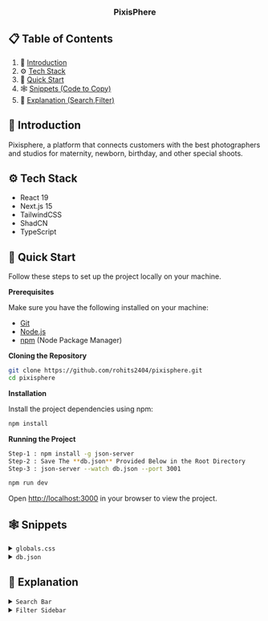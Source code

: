 <div align="center">
    <h3 align="center">PixisPhere</h3>
</div>

## 📋 <a name="table">Table of Contents</a>

1. 🤖 [Introduction](#introduction)
2. ⚙️ [Tech Stack](#tech-stack)
3. 🤸 [Quick Start](#quick-start)
4. 🕸️ [Snippets (Code to Copy)](#snippets)
5.  🧠 [Explanation (Search,Filter)](#explanation)

## <a name="introduction">🤖 Introduction</a>

Pixisphere, a platform that connects customers with the best photographers and studios for maternity, newborn, birthday, and other special shoots.

## <a name="tech-stack">⚙️ Tech Stack</a>

- React 19
- Next.js 15
- TailwindCSS
- ShadCN
- TypeScript

## <a name="quick-start">🤸 Quick Start</a>

Follow these steps to set up the project locally on your machine.

**Prerequisites**

Make sure you have the following installed on your machine:

- [Git](https://git-scm.com/)
- [Node.js](https://nodejs.org/en)
- [npm](https://www.npmjs.com/) (Node Package Manager)

**Cloning the Repository**

```bash
git clone https://github.com/rohits2404/pixisphere.git
cd pixisphere
```

**Installation**

Install the project dependencies using npm:

```bash
npm install
```

**Running the Project**

```bash
Step-1 : npm install -g json-server
Step-2 : Save The **db.json** Provided Below in the Root Directory
Step-3 : json-server --watch db.json --port 3001

npm run dev
```

Open [http://localhost:3000](http://localhost:3000) in your browser to view the project.

## <a name="snippets">🕸️ Snippets</a>

<details>
<summary><code>globals.css</code></summary>

```css
@import "tailwindcss";
@import "tw-animate-css";

@custom-variant dark (&:is(.dark *));

@theme inline {
  --color-background: var(--background);
  --color-foreground: var(--foreground);
  --font-sans: var(--font-geist-sans);
  --font-mono: var(--font-geist-mono);
  --color-sidebar-ring: var(--sidebar-ring);
  --color-sidebar-border: var(--sidebar-border);
  --color-sidebar-accent-foreground: var(--sidebar-accent-foreground);
  --color-sidebar-accent: var(--sidebar-accent);
  --color-sidebar-primary-foreground: var(--sidebar-primary-foreground);
  --color-sidebar-primary: var(--sidebar-primary);
  --color-sidebar-foreground: var(--sidebar-foreground);
  --color-sidebar: var(--sidebar);
  --color-chart-5: var(--chart-5);
  --color-chart-4: var(--chart-4);
  --color-chart-3: var(--chart-3);
  --color-chart-2: var(--chart-2);
  --color-chart-1: var(--chart-1);
  --color-ring: var(--ring);
  --color-input: var(--input);
  --color-border: var(--border);
  --color-destructive: var(--destructive);
  --color-accent-foreground: var(--accent-foreground);
  --color-accent: var(--accent);
  --color-muted-foreground: var(--muted-foreground);
  --color-muted: var(--muted);
  --color-secondary-foreground: var(--secondary-foreground);
  --color-secondary: var(--secondary);
  --color-primary-foreground: var(--primary-foreground);
  --color-primary: var(--primary);
  --color-popover-foreground: var(--popover-foreground);
  --color-popover: var(--popover);
  --color-card-foreground: var(--card-foreground);
  --color-card: var(--card);
  --radius-sm: calc(var(--radius) - 4px);
  --radius-md: calc(var(--radius) - 2px);
  --radius-lg: var(--radius);
  --radius-xl: calc(var(--radius) + 4px);
}

:root {
  --radius: 0.625rem;
  --background: oklch(1 0 0);
  --foreground: oklch(0.145 0 0);
  --card: oklch(1 0 0);
  --card-foreground: oklch(0.145 0 0);
  --popover: oklch(1 0 0);
  --popover-foreground: oklch(0.145 0 0);
  --primary: oklch(0.205 0 0);
  --primary-foreground: oklch(0.985 0 0);
  --secondary: oklch(0.97 0 0);
  --secondary-foreground: oklch(0.205 0 0);
  --muted: oklch(0.97 0 0);
  --muted-foreground: oklch(0.556 0 0);
  --accent: oklch(0.97 0 0);
  --accent-foreground: oklch(0.205 0 0);
  --destructive: oklch(0.577 0.245 27.325);
  --border: oklch(0.922 0 0);
  --input: oklch(0.922 0 0);
  --ring: oklch(0.708 0 0);
  --chart-1: oklch(0.646 0.222 41.116);
  --chart-2: oklch(0.6 0.118 184.704);
  --chart-3: oklch(0.398 0.07 227.392);
  --chart-4: oklch(0.828 0.189 84.429);
  --chart-5: oklch(0.769 0.188 70.08);
  --sidebar: oklch(0.985 0 0);
  --sidebar-foreground: oklch(0.145 0 0);
  --sidebar-primary: oklch(0.205 0 0);
  --sidebar-primary-foreground: oklch(0.985 0 0);
  --sidebar-accent: oklch(0.97 0 0);
  --sidebar-accent-foreground: oklch(0.205 0 0);
  --sidebar-border: oklch(0.922 0 0);
  --sidebar-ring: oklch(0.708 0 0);
}

.dark {
  --background: oklch(0.145 0 0);
  --foreground: oklch(0.985 0 0);
  --card: oklch(0.205 0 0);
  --card-foreground: oklch(0.985 0 0);
  --popover: oklch(0.205 0 0);
  --popover-foreground: oklch(0.985 0 0);
  --primary: oklch(0.922 0 0);
  --primary-foreground: oklch(0.205 0 0);
  --secondary: oklch(0.269 0 0);
  --secondary-foreground: oklch(0.985 0 0);
  --muted: oklch(0.269 0 0);
  --muted-foreground: oklch(0.708 0 0);
  --accent: oklch(0.269 0 0);
  --accent-foreground: oklch(0.985 0 0);
  --destructive: oklch(0.704 0.191 22.216);
  --border: oklch(1 0 0 / 10%);
  --input: oklch(1 0 0 / 15%);
  --ring: oklch(0.556 0 0);
  --chart-1: oklch(0.488 0.243 264.376);
  --chart-2: oklch(0.696 0.17 162.48);
  --chart-3: oklch(0.769 0.188 70.08);
  --chart-4: oklch(0.627 0.265 303.9);
  --chart-5: oklch(0.645 0.246 16.439);
  --sidebar: oklch(0.205 0 0);
  --sidebar-foreground: oklch(0.985 0 0);
  --sidebar-primary: oklch(0.488 0.243 264.376);
  --sidebar-primary-foreground: oklch(0.985 0 0);
  --sidebar-accent: oklch(0.269 0 0);
  --sidebar-accent-foreground: oklch(0.985 0 0);
  --sidebar-border: oklch(1 0 0 / 10%);
  --sidebar-ring: oklch(0.556 0 0);
}

@layer base {
  * {
    @apply border-border outline-ring/50;
  }
  body {
    @apply bg-background text-foreground;
  }
}

@keyframes float {
    0%, 100% { transform: translateY(0) rotate(0deg); }
    50% { transform: translateY(-20px) rotate(2deg); }
}

@keyframes floatDelay {
    0%, 100% { transform: translateY(0) rotate(0deg); }
    50% { transform: translateY(20px) rotate(-2deg); }
}

@keyframes floatRandom {
    0% { transform: translate(0, 0) rotate(0deg); }
    33% { transform: translate(10px, -15px) rotate(5deg); }
    66% { transform: translate(-5px, 10px) rotate(-3deg); }
    100% { transform: translate(0, 0) rotate(0deg); }
}

@keyframes fadeInDown {
    from { opacity: 0; transform: translateY(-20px); }
    to { opacity: 1; transform: translateY(0); }
}

@keyframes fadeInUp {
    from { opacity: 0; transform: translateY(20px); }
    to { opacity: 1; transform: translateY(0); }
}

.animate-float-slow {
    animation: float 8s ease-in-out infinite;
}

.animate-float-delay {
    animation: floatDelay 10s ease-in-out 1s infinite;
}

.animate-float-random {
    animation: floatRandom 15s ease-in-out infinite;
}

.animate-fade-in-down {
    animation: fadeInDown 1s ease-out forwards;
}

.animate-fade-in-up {
    animation: fadeInUp 1s ease-out 0.2s forwards;
}

@keyframes fade-in {
  from { opacity: 0; }
  to { opacity: 1; }
}

@keyframes fade-in-up {
  from { opacity: 0; transform: translateY(5px); }
  to { opacity: 1; transform: translateY(0); }
}

.animate-fade-in {
  animation: fade-in 0.3s ease-out forwards;
}

.animate-fade-in-up {
  animation: fade-in-up 0.3s ease-out forwards;
}

@keyframes fade-in {
    from { opacity: 0; }
    to { opacity: 1; }
}

@keyframes scale-in {
    from { transform: scale(0.95); opacity: 0; }
    to { transform: scale(1); opacity: 1; }
}

.animate-fade-in {
    animation: fade-in 0.3s ease-out forwards;
}

.animate-scale-in {
    animation: scale-in 0.3s cubic-bezier(0.16, 1, 0.3, 1) forwards;
}

@keyframes pulse {
    0%, 100% { opacity: 0.8; }
    50% { opacity: 1; }
}

.animate-pulse-slow {
    animation: pulse 3s ease-in-out infinite;
}

@keyframes fade-in {
    from { opacity: 0; transform: translateY(5px); }
    to { opacity: 1; transform: translateY(0); }
}

.animate-fade-in {
    animation: fade-in 0.5s ease-out forwards;
}

@keyframes fade-in {
    from { opacity: 0; transform: translateY(5px); }
    to { opacity: 1; transform: translateY(0); }
}

.animate-fade-in {
    animation: fade-in 0.5s ease-out forwards;
}

/* Add this to your button variants if not already present */
.bg-gradient-to-r {
    background-size: 200% auto;
    transition: background-position 0.5s ease;
}

.bg-gradient-to-r:hover {
    background-position: right center;
}

/* Entry animations */
@keyframes fade-in {
  from { opacity: 0; }
  to { opacity: 1; }
}

@keyframes fade-in-up {
  from { opacity: 0; transform: translateY(10px); }
  to { opacity: 1; transform: translateY(0); }
}

@keyframes slide-in-left {
  from { opacity: 0; transform: translateX(-20px); }
  to { opacity: 1; transform: translateX(0); }
}

@keyframes scale-in {
  from { opacity: 0; transform: scale(0.95); }
  to { opacity: 1; transform: scale(1); }
}

.animate-fade-in {
  animation: fade-in 0.6s ease-out forwards;
}

.animate-fade-in-up {
  animation: fade-in-up 0.6s ease-out forwards;
}

.animate-slide-in-left {
  animation: slide-in-left 0.6s ease-out forwards;
}

.animate-scale-in {
  animation: scale-in 0.6s ease-out forwards;
}

@keyframes fade-in {
  from { opacity: 0; transform: translateY(5px); }
  to { opacity: 1; transform: translateY(0); }
}

@keyframes pulse-slow {
  0%, 100% { opacity: 0.8; transform: scale(1); }
  50% { opacity: 1; transform: scale(1.05); }
}

.animate-fade-in {
  animation: fade-in 0.5s ease-out forwards;
}

.animate-pulse-slow {
  animation: pulse-slow 2s ease-in-out infinite;
}

/* For gradient buttons */
.bg-gradient-to-r {
  background-size: 200% auto;
  transition: background-position 0.5s ease;
}

.bg-gradient-to-r:hover {
  background-position: right center;
}

@keyframes fade-in {
  from { opacity: 0; }
  to { opacity: 1; }
}

.animate-fade-in {
  animation: fade-in 0.6s ease-out forwards;
}

/* For gradient buttons */
.bg-gradient-to-r {
  background-size: 200% auto;
  transition: background-position 0.5s ease;
}

.bg-gradient-to-r:hover {
  background-position: right center;
}
```
</details>

<details>
<summary><code>db.json</code></summary>
```
    {
    "photographers": [
        {
            "id": 1,
            "name": "Ravi Studio",
            "location": "Bengaluru",
            "price": 10000,
            "rating": 4.6,
            "styles": ["Outdoor", "Studio"],
            "tags": ["Candid", "Maternity"],
            "bio": "Award-winning studio specializing in maternity and newborn shoots.",
            "profilePic": "/images/1/ravi.png",
            "portfolio": ["/images/1/m1.jpg", "/images/1/m2.jpg"],
            "reviews": [
                {
                    "name": "Ananya",
                    "rating": 5,
                    "comment": "Truly amazing photos and experience!",
                    "date": "2024-12-15"
                }
            ]
        },
        {
            "id": 2,
            "name": "Lens Queen Photography",
            "location": "Delhi",
            "price": 15000,
            "rating": 4.2,
            "styles": ["Candid", "Indoor"],
            "tags": ["Newborn", "Birthday"],
            "bio": "Delhi-based candid specialist for kids and birthday parties.",
            "profilePic": "/images/2/lens.png",
            "portfolio": ["/images/2/m1.png", "/images/2/m2.png"],
            "reviews": [
                {
                    "name": "Priya",
                    "rating": 4,
                    "comment": "Very professional and punctual!",
                    "date": "2024-10-01"
                }
            ]
        },
        {
            "id": 3,
            "name": "Click Factory",
            "location": "Mumbai",
            "price": 8000,
            "rating": 4.8,
            "styles": ["Studio", "Outdoor", "Traditional"],
            "tags": ["Wedding", "Pre-wedding"],
            "bio": "Capturing timeless wedding stories across India.",
            "profilePic": "/images/3/clickfactory.png",
            "portfolio": ["/images/3/clickfactory1.png", "/images/3/clickfactory2.png"],
            "reviews": [
                {
                    "name": "Rahul",
                    "rating": 5,
                    "comment": "We loved every single moment they captured.",
                    "date": "2025-01-22"
                }
            ]
        },
        {
            "id": 4,
            "name": "Moments by Neha",
            "location": "Bengaluru",
            "price": 12000,
            "rating": 4.3,
            "styles": ["Outdoor", "Candid"],
            "tags": ["Maternity", "Couple"],
            "bio": "Natural light specialist focusing on emotional storytelling.",
            "profilePic": "/images/4/neha.png",
            "portfolio": ["/images/4/neha1.png", "/images/4/neha2.png"],
            "reviews": [
                {
                    "name": "Sneha",
                    "rating": 4.5,
                    "comment": "Captured our maternity journey so beautifully.",
                    "date": "2024-11-05"
                }
            ]
        },
        {
            "id": 5,
            "name": "Snapshot Studio",
            "location": "Hyderabad",
            "price": 7000,
            "rating": 3.9,
            "styles": ["Studio"],
            "tags": ["Birthday", "Family"],
            "bio": "Affordable indoor shoots with creative themes.",
            "profilePic": "/images/5/snapshot.png",
            "portfolio": ["/images/5/snapshot1.png", "/images/5/snapshot2.png"],
            "reviews": [
                {
                    "name": "Vikram",
                    "rating": 3.5,
                    "comment": "Decent service, could improve on punctuality.",
                    "date": "2024-09-10"
                }
            ]
        }
    ]
}
```
</details>

## <a name="explanation">🧠 Explanation</a>

<details>
<summary><code>Search Bar</code></summary>
```

## 🔍 `SearchBar` Component

The `SearchBar` is a responsive, debounced search input component that allows users to search for photographers by name, location, or tag. It integrates seamlessly with global state management via `Zustand` and is optimized to avoid unnecessary updates using debounce logic.

### 📁 Location

`/components/SearchBar.tsx`

---

### ⚙️ Core Features

* **Debounced Search Input:** Prevents excessive filtering by applying a 300ms debounce delay.
* **Live State Binding:** Connects user input to the global filter store (`useFilterStore`) in real-time.
* **Focus and UX Enhancements:** Stylish input with animated focus states, icon transitions, and a dynamic clear button.
* **Lucide Icons + Shadcn UI:** Clean and consistent visuals using the `lucide-react` and `shadcn/ui` libraries.

---

### 🧠 Logic Breakdown

#### 1. **State Management**

```ts
const [input, setInput] = useState('');
const [isFocused, setIsFocused] = useState(false);
```

* `input`: Stores current value of the search bar.
* `isFocused`: Tracks input focus for styling.

#### 2. **Global Filter Update via Zustand**

```ts
const setFilters = useFilterStore((s) => s.setFilters);
```

* Links the search value to the app's global filter state using Zustand store.

#### 3. **Debounce Implementation**

```ts
useEffect(() => {
  const timeout = setTimeout(() => {
    setFilters({ search: input.toLowerCase() });
  }, 300);

  return () => clearTimeout(timeout);
}, [input, setFilters]);
```

* A **debounce** is a method to delay function execution until user stops typing.
* Here, every time `input` changes:

  * A 300ms timer starts.
  * If the user types again, the previous timer is **cleared**.
  * After 300ms of no typing, `setFilters()` is triggered.
* This ensures **efficient** and **minimal** re-rendering and store updates.

#### 4. **Clear Input Logic**

```ts
const clearInput = () => {
  setInput('');
  setFilters({ search: '' });
};
```

* Resets input and clears filters when the ❌ icon is clicked.

---

### 🎨 UI Behavior Highlights

* 💡 Gradient background appears on focus or hover.
* 🔍 Search icon animates based on focus.
* ❌ Clear button only appears when input is not empty.
* 🎯 Fully accessible with `aria-labels`.

---

### 🧰 Dependencies

* ✅ React
* ✅ Zustand (via `useFilterStore`)
* ✅ Lucide React (icons)
* ✅ Shadcn UI (`Input`, `Button`)

</details>

<details>
<summary><code>Filter Sidebar</code></summary>
```
---

## 🧠 `useFilterStore` (Zustand Store)

The `useFilterStore` is a global state management store built with [Zustand](https://github.com/pmndrs/zustand). It provides a centralized way to manage and update filtering criteria for a photographer listing application.

---

### 📁 Location

`/store/FilterStore.ts`

---

### 🎯 Purpose

This store allows components across the app (like `SearchBar`, filters, sorting dropdowns, etc.) to:

* ✅ Update filter values (city, rating, price, etc.)
* ✅ Apply search queries (with debounce)
* ✅ Reset all filters with a single action

---

### 🧩 Filter State Structure

```ts
interface FilterState {
  city: string;
  priceRange: [number, number];   // Min and max price
  rating: number;                 // Minimum rating
  styles: string[];               // Selected photography styles (e.g. portrait, wedding)
  sortBy: 'price-asc' | 'rating-desc' | 'recent'; // Sorting method
  search: string;                 // Search input text
}
```

These fields are tailored to refine search results dynamically across the application.

---

### ⚙️ Store Initialization & Methods

```ts
export const useFilterStore = create<FilterState>((set) => ({
  city: '',
  priceRange: [0, 20000],
  rating: 0,
  styles: [],
  sortBy: 'recent',
  search: '',

  setFilters: (filters) => set((state) => ({ ...state, ...filters })),

  resetFilters: () => set({
    city: '',
    priceRange: [0, 20000],
    rating: 0,
    styles: [],
    sortBy: 'recent',
    search: '',
  }),
}));
```

#### ✅ `setFilters(filters: Partial<FilterState>)`

* Merges incoming filters with existing state.
* Used in components like `SearchBar`, price sliders, rating filters, etc.
* Supports partial updates, e.g., `{ rating: 4 }` only updates rating without affecting other filters.

#### 🔁 `resetFilters()`

* Resets all filters to their initial values.
* Useful when user clicks “Clear Filters” or navigates to a fresh search.

---

### 🕒 Debounce Integration (from `SearchBar`)

The `search` field is often updated **indirectly via debounce** from the `SearchBar` component:

```ts
useEffect(() => {
  const timeout = setTimeout(() => {
    setFilters({ search: input.toLowerCase() });
  }, 300);
  return () => clearTimeout(timeout);
}, [input]);
```

This means:

* The store only receives `search` updates **after 300ms of inactivity**.
* Reduces unnecessary store updates or re-renders.
* Keeps filtering performance smooth, especially with larger datasets.

---

### 🧰 Tech Stack

* ✅ [Zustand](https://github.com/pmndrs/zustand) for state management
* ✅ TypeScript for type safety and autocomplete
* 🔗 Connected to debounced inputs like `SearchBar`

---

</details>
